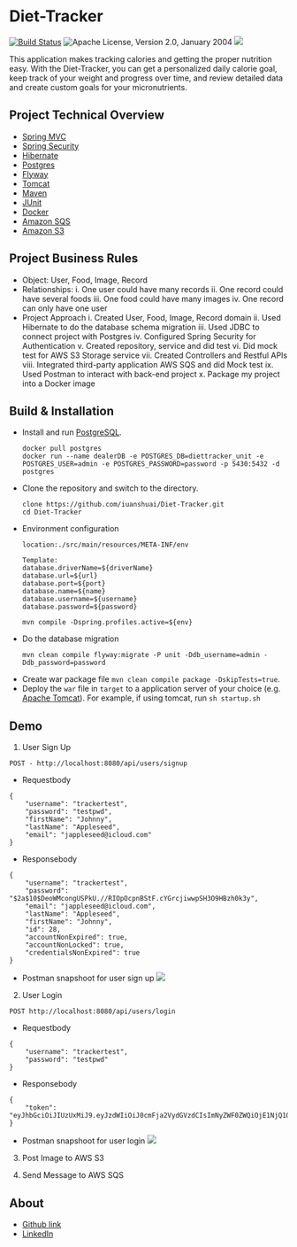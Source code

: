 # Diet-Tracker
[![Build Status](https://travis-ci.com/iuanshuai/Diet-Tracker.svg?branch=master)](https://travis-ci.com/iuanshuai/Diet-Tracker)
![Apache License, Version 2.0, January 2004](https://img.shields.io/github/license/iuanshuai/Diet-Tracker.svg?label=License)
![](https://img.shields.io/badge/Java-1.8-green.svg)

This application makes tracking calories and getting the proper nutrition easy. With the Diet-Tracker, you can get a personalized daily calorie goal, keep track of your weight and progress over time, and review detailed data and create custom goals for your micronutrients.

Project Technical Overview
-----------------------------------
* [Spring MVC](https://spring.io/guides/gs/serving-web-content/)
* [Spring Security](https://spring.io/projects/spring-security)
* [Hibernate](http://hibernate.org)
* [Postgres](https://www.postgresql.org)
* [Flyway](https://flywaydb.org/)
* [Tomcat](https://tomcat.apache.org/download-70.cgi)
* [Maven](https://maven.apache.org)
* [JUnit](http://junit.org/)
* [Docker](https://www.docker.com/)
* [Amazon SQS](https://aws.amazon.com/sqs/)
* [Amazon S3](https://aws.amazon.com/s3/)

Project Business Rules
-----------------------------------
* Object: User, Food, Image, Record
* Relationships:
    i. One user could have many records
    ii. One record could have several foods
    iii. One food could have many images
    iv. One record can only have one user
* Project Approach
    i. Created User, Food, Image, Record domain
    ii. Used Hibernate to do the database schema migration
    iii. Used JDBC to connect project with Postgres
    iv. Configured Spring Security for Authentication
    v. Created repository, service and did test
    vi. Did mock test for AWS S3 Storage service
    vii. Created Controllers and Restful APIs
    viii. Integrated third-party application AWS SQS and did Mock test
    ix. Used Postman to interact with back-end project
    x. Package my project into a Docker image

Build & Installation
-----------------------------------
* Install and run [PostgreSQL](hhttps://www.postgresql.org).
    ```
    docker pull postgres
    docker run --name dealerDB -e POSTGRES_DB=diettracker_unit -e POSTGRES_USER=admin -e POSTGRES_PASSWORD=password -p 5430:5432 -d postgres
    ``` 
* Clone the repository and switch to the directory.
    ```
    clone https://github.com/iuanshuai/Diet-Tracker.git
    cd Diet-Tracker
    ```
* Environment configuration
    ```
    location:./src/main/resources/META-INF/env
       
    Template:
    database.driverName=${driverName}
    database.url=${url}
    database.port=${port}
    database.name=${name}
    database.username=${username}
    database.password=${password}
       
    mvn compile -Dspring.profiles.active=${env}
    ```
* Do the database migration
    ```
    mvn clean compile flyway:migrate -P unit -Ddb_username=admin -Ddb_password=password
    ```
* Create war package file `mvn clean compile package -DskipTests=true`.
* Deploy the `war` file in `target` to a application server of your choice (e.g. [Apache Tomcat](http://tomcat.apache.org/)). For example, if using tomcat, run `sh startup.sh`

Demo
-----------------------------------
1. User Sign Up
```
POST - http://localhost:8080/api/users/signup
```
* Requestbody
```
{
    "username": "trackertest",
    "password": "testpwd",
    "firstName": "Johnny",
    "lastName": "Appleseed",
    "email": "jappleseed@icloud.com" 
}
```
* Responsebody
```
{
    "username": "trackertest",
    "password": "$2a$10$DeoWMcongUSPkU.//RIOpOcpnBStF.cYGrcjiwwpSH3O9HBzh0k3y",
    "email": "jappleseed@icloud.com",
    "lastName": "Appleseed",
    "firstName": "Johnny",
    "id": 28,
    "accountNonExpired": true,
    "accountNonLocked": true,
    "credentialsNonExpired": true
}
```
* Postman snapshoot for user sign up
![](https://#)


2. User Login
```
POST http://localhost:8080/api/users/login
```
* Requestbody
```
{
    "username": "trackertest",
    "password": "testpwd"
}
```
* Responsebody
```
{
    "token": "eyJhbGciOiJIUzUxMiJ9.eyJzdWIiOiJ0cmFja2VydGVzdCIsImNyZWF0ZWQiOjE1NjQ1OTk0MjM2OTAsImV4cCI6MTU2NDY4NTgyM30.9RfDGCSkp1Dxc_ZLeqLjcDfyRHbGJjDNDiCaZPwd8lyy5aqEEYyFzemOy9vGI_d7wdj9eAcalrI74teOUi56Hw"
}
```
* Postman snapshoot for user login 
![](https://#)


3. Post Image to AWS S3


4. Send Message to AWS SQS




About
-----------------------------------

* [Github link](https://github.com/iuanshuai)
* [LinkedIn](https://www.linkedin.com/in/shuai-yuan-5a7baa159/)